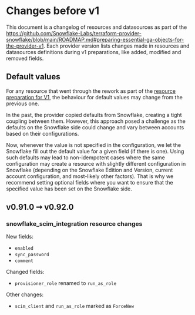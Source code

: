 # Changes before v1

This document is a changelog of resources and datasources as part of the https://github.com/Snowflake-Labs/terraform-provider-snowflake/blob/main/ROADMAP.md#preparing-essential-ga-objects-for-the-provider-v1.
Each provider version lists changes made in resources and datasources definitions during v1 preparations, like added, modified and removed fields.

## Default values
For any resource that went through the rework as part of the [resource preparation for V1](https://github.com/Snowflake-Labs/terraform-provider-snowflake/blob/main/ROADMAP.md#preparing-essential-ga-objects-for-the-provider-v1),
the behaviour for default values may change from the previous one. 

In the past, the provider copied defaults from Snowflake, creating a tight coupling between them. 
However, this approach posed a challenge as the defaults on the Snowflake side could change and vary between accounts based on their configurations.

Now, whenever the value is not specified in the configuration, we let the Snowflake fill out the default value for a given field
(if there is one). Using such defaults may lead to non-idempotent cases where the same configuration may 
create a resource with slightly different configuration in Snowflake (depending on the Snowflake Edition and Version, 
current account configuration, and most-likely other factors). That is why we recommend setting optional fields where
you want to ensure that the specified value has been set on the Snowflake side.

## v0.91.0 ➞ v0.92.0
### snowflake_scim_integration resource changes

New fields:
- `enabled`
- `sync_password`
- `comment`

Changed fields:
- `provisioner_role` renamed to `run_as_role`

Other changes:
- `scim_client` and `run_as_role` marked as `ForceNew`

